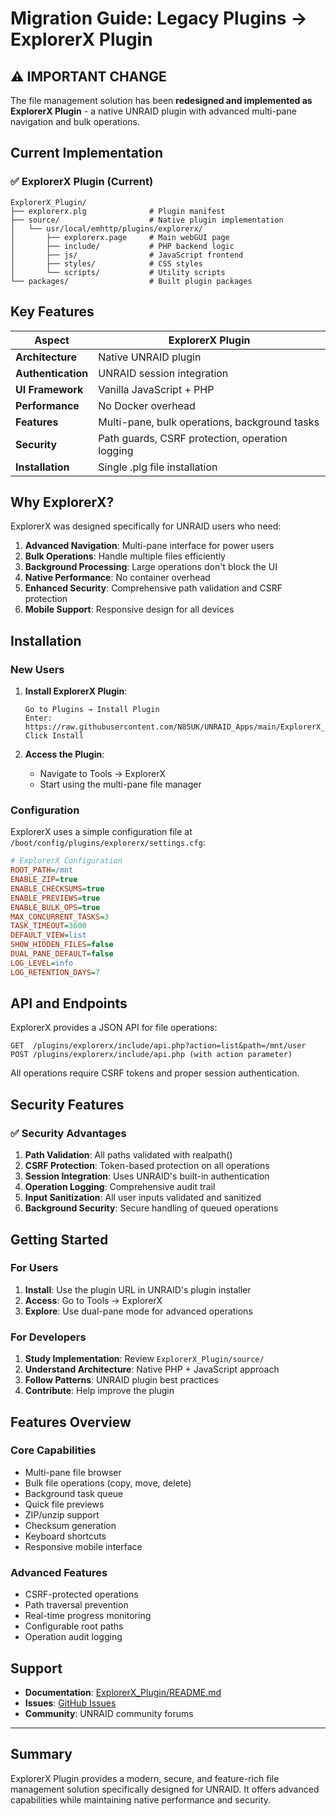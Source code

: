# Migration Guide: Legacy Plugins → ExplorerX Plugin

## ⚠️ **IMPORTANT CHANGE**

The file management solution has been **redesigned and implemented as ExplorerX Plugin** - a native UNRAID plugin with advanced multi-pane navigation and bulk operations.

## Current Implementation

### ✅ **ExplorerX Plugin (Current)**
```
ExplorerX_Plugin/
├── explorerx.plg              # Plugin manifest
├── source/                    # Native plugin implementation
│   └── usr/local/emhttp/plugins/explorerx/
│       ├── explorerx.page     # Main webGUI page
│       ├── include/           # PHP backend logic
│       ├── js/                # JavaScript frontend
│       ├── styles/            # CSS styles
│       └── scripts/           # Utility scripts
└── packages/                  # Built plugin packages
```

## Key Features

| Aspect | ExplorerX Plugin |
|--------|------------------|
| **Architecture** | Native UNRAID plugin |
| **Authentication** | UNRAID session integration |
| **UI Framework** | Vanilla JavaScript + PHP |
| **Performance** | No Docker overhead |
| **Features** | Multi-pane, bulk operations, background tasks |
| **Security** | Path guards, CSRF protection, operation logging |
| **Installation** | Single .plg file installation |

## Why ExplorerX?

ExplorerX was designed specifically for UNRAID users who need:

1. **Advanced Navigation**: Multi-pane interface for power users
2. **Bulk Operations**: Handle multiple files efficiently
3. **Background Processing**: Large operations don't block the UI
4. **Native Performance**: No container overhead
5. **Enhanced Security**: Comprehensive path validation and CSRF protection
6. **Mobile Support**: Responsive design for all devices

## Installation

### New Users

1. **Install ExplorerX Plugin**:
   ```
   Go to Plugins → Install Plugin
   Enter: https://raw.githubusercontent.com/N85UK/UNRAID_Apps/main/ExplorerX_Plugin/explorerx.plg
   Click Install
   ```

2. **Access the Plugin**:
   - Navigate to Tools → ExplorerX
   - Start using the multi-pane file manager

### Configuration

ExplorerX uses a simple configuration file at `/boot/config/plugins/explorerx/settings.cfg`:

```ini
# ExplorerX Configuration
ROOT_PATH=/mnt
ENABLE_ZIP=true
ENABLE_CHECKSUMS=true
ENABLE_PREVIEWS=true
ENABLE_BULK_OPS=true
MAX_CONCURRENT_TASKS=3
TASK_TIMEOUT=3600
DEFAULT_VIEW=list
SHOW_HIDDEN_FILES=false
DUAL_PANE_DEFAULT=false
LOG_LEVEL=info
LOG_RETENTION_DAYS=7
```

## API and Endpoints

ExplorerX provides a JSON API for file operations:

```
GET  /plugins/explorerx/include/api.php?action=list&path=/mnt/user
POST /plugins/explorerx/include/api.php (with action parameter)
```

All operations require CSRF tokens and proper session authentication.

## Security Features

### ✅ **Security Advantages**

1. **Path Validation**: All paths validated with realpath()
2. **CSRF Protection**: Token-based protection on all operations
3. **Session Integration**: Uses UNRAID's built-in authentication
4. **Operation Logging**: Comprehensive audit trail
5. **Input Sanitization**: All user inputs validated and sanitized
6. **Background Security**: Secure handling of queued operations

## Getting Started

### For Users
1. **Install**: Use the plugin URL in UNRAID's plugin installer
2. **Access**: Go to Tools → ExplorerX
3. **Explore**: Use dual-pane mode for advanced operations

### For Developers
1. **Study Implementation**: Review `ExplorerX_Plugin/source/`
2. **Understand Architecture**: Native PHP + JavaScript approach
3. **Follow Patterns**: UNRAID plugin best practices
4. **Contribute**: Help improve the plugin

## Features Overview

### Core Capabilities
- Multi-pane file browser
- Bulk file operations (copy, move, delete)
- Background task queue
- Quick file previews
- ZIP/unzip support
- Checksum generation
- Keyboard shortcuts
- Responsive mobile interface

### Advanced Features
- CSRF-protected operations
- Path traversal prevention
- Real-time progress monitoring
- Configurable root paths
- Operation audit logging

## Support

- **Documentation**: [ExplorerX_Plugin/README.md](ExplorerX_Plugin/README.md)
- **Issues**: [GitHub Issues](https://github.com/N85UK/UNRAID_Apps/issues)
- **Community**: UNRAID community forums

---

## Summary

ExplorerX Plugin provides a modern, secure, and feature-rich file management solution specifically designed for UNRAID. It offers advanced capabilities while maintaining native performance and security.